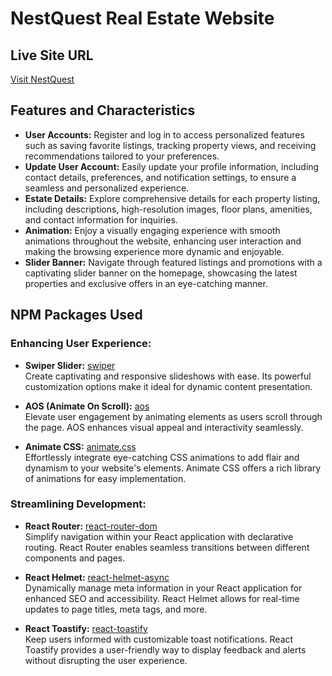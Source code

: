 # NestQuest Real Estate Website

## Live Site URL
[Visit NestQuest](https://nest-quest-a5aa5.web.app/)

## Features and Characteristics
- **User Accounts:** Register and log in to access personalized features such as saving favorite listings, tracking property views, and receiving recommendations tailored to your preferences.
- **Update User Account:** Easily update your profile information, including contact details, preferences, and notification settings, to ensure a seamless and personalized experience.
- **Estate Details:** Explore comprehensive details for each property listing, including descriptions, high-resolution images, floor plans, amenities, and contact information for inquiries.
- **Animation:** Enjoy a visually engaging experience with smooth animations throughout the website, enhancing user interaction and making the browsing experience more dynamic and enjoyable.
- **Slider Banner:** Navigate through featured listings and promotions with a captivating slider banner on the homepage, showcasing the latest properties and exclusive offers in an eye-catching manner.

## NPM Packages Used

### Enhancing User Experience:
- **Swiper Slider:** [swiper](https://www.npmjs.com/package/swiper)  
  Create captivating and responsive slideshows with ease. Its powerful customization options make it ideal for dynamic content presentation.

- **AOS (Animate On Scroll):** [aos](https://www.npmjs.com/package/aos)  
  Elevate user engagement by animating elements as users scroll through the page. AOS enhances visual appeal and interactivity seamlessly.

- **Animate CSS:** [animate.css](https://www.npmjs.com/package/animate.css)  
  Effortlessly integrate eye-catching CSS animations to add flair and dynamism to your website's elements. Animate CSS offers a rich library of animations for easy implementation.

### Streamlining Development:
- **React Router:** [react-router-dom](https://www.npmjs.com/package/react-router-dom)  
  Simplify navigation within your React application with declarative routing. React Router enables seamless transitions between different components and pages.

- **React Helmet:** [react-helmet-async](https://www.npmjs.com/package/react-helmet-async)  
  Dynamically manage meta information in your React application for enhanced SEO and accessibility. React Helmet allows for real-time updates to page titles, meta tags, and more.

- **React Toastify:** [react-toastify](https://www.npmjs.com/package/react-toastify)  
  Keep users informed with customizable toast notifications. React Toastify provides a user-friendly way to display feedback and alerts without disrupting the user experience.

